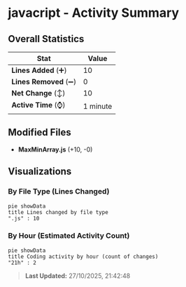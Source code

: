 # javacript - Activity Summary 

## Overall Statistics

| Stat                   | Value                                                             |
| ---------------------- | ----------------------------------------------------------------- |
| **Lines Added** (➕)   | 10                                          |
| **Lines Removed** (➖) | 0                                        |
| **Net Change** (↕)    | 10                |
| **Active Time** (⌚)   | 1 minute |


## Modified Files
- **MaxMinArray.js** (+10, -0)

## Visualizations

### By File Type (Lines Changed)

```mermaid
pie showData
title Lines changed by file type
".js" : 10
```

### By Hour (Estimated Activity Count)

```mermaid
pie showData
title Coding activity by hour (count of changes)
"21h" : 2
```


> **Last Updated:** 27/10/2025, 21:42:48
